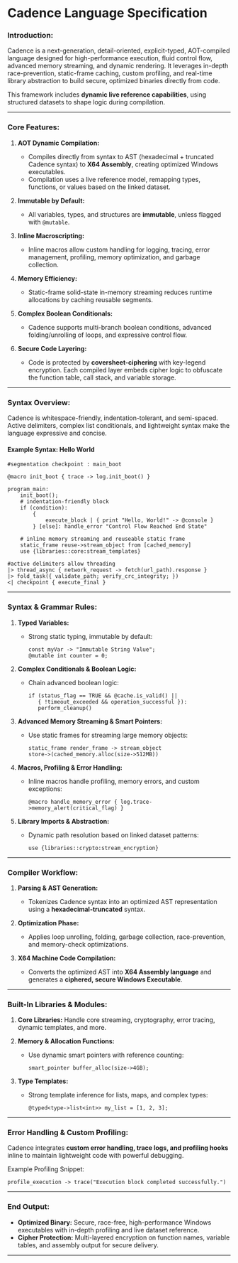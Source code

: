 # **Cadence Language Specification**  

### **Introduction:**  
Cadence is a next-generation, detail-oriented, explicit-typed, AOT-compiled language designed for high-performance execution, fluid control flow, advanced memory streaming, and dynamic rendering. It leverages in-depth race-prevention, static-frame caching, custom profiling, and real-time library abstraction to build secure, optimized binaries directly from code.  

This framework includes **dynamic live reference capabilities**, using structured datasets  to shape logic during compilation.

---

### **Core Features:**  
1. **AOT Dynamic Compilation:**  
   - Compiles directly from syntax to AST (hexadecimal + truncated Cadence syntax) to **X64 Assembly**, creating optimized Windows executables.  
   - Compilation uses a live reference model, remapping types, functions, or values based on the linked dataset.

2. **Immutable by Default:**  
   - All variables, types, and structures are **immutable**, unless flagged with `@mutable`.  

3. **Inline Macroscripting:**  
   - Inline macros allow custom handling for logging, tracing, error management, profiling, memory optimization, and garbage collection.  

4. **Memory Efficiency:**  
   - Static-frame solid-state in-memory streaming reduces runtime allocations by caching reusable segments.  

5. **Complex Boolean Conditionals:**  
   - Cadence supports multi-branch boolean conditions, advanced folding/unrolling of loops, and expressive control flow.  

6. **Secure Code Layering:**  
   - Code is protected by **coversheet-ciphering** with key-legend encryption. Each compiled layer embeds cipher logic to obfuscate the function table, call stack, and variable storage.

---

### **Syntax Overview:**  
Cadence is whitespace-friendly, indentation-tolerant, and semi-spaced. Active delimiters, complex list conditionals, and lightweight syntax make the language expressive and concise.

#### **Example Syntax: Hello World**  
```cadence
#segmentation checkpoint : main_boot

@macro init_boot { trace -> log.init_boot() }

program_main:
    init_boot();
    # indentation-friendly block
    if (condition):
        {
            execute_block | { print "Hello, World!" -> @console } 
        } [else]: handle_error "Control Flow Reached End State"

    # inline memory streaming and reuseable static frame
    static_frame reuse->stream_object from [cached_memory]
    use {libraries::core:stream_templates}  
    
#active delimiters allow threading
|> thread_async { network_request -> fetch(url_path).response } 
|> fold_task({ validate_path; verify_crc_integrity; })
<| checkpoint { execute_final }
```

---

### **Syntax & Grammar Rules:**  
1. **Typed Variables:**  
   - Strong static typing, immutable by default:
     ```cadence
     const myVar -> "Immutable String Value";  
     @mutable int counter = 0;  
     ```

2. **Complex Conditionals & Boolean Logic:**  
   - Chain advanced boolean logic:  
     ```cadence
     if (status_flag == TRUE && @cache.is_valid() || 
        { !timeout_exceeded && operation_successful }):
        perform_cleanup()  
     ```

3. **Advanced Memory Streaming & Smart Pointers:**  
   - Use static frames for streaming large memory objects:
     ```cadence
     static_frame render_frame -> stream_object 
     store->(cached_memory.alloc(size->512MB))  
     ```

4. **Macros, Profiling & Error Handling:**  
   - Inline macros handle profiling, memory errors, and custom exceptions:  
     ```cadence
     @macro handle_memory_error { log.trace->memory_alert(critical_flag) }  
     ```

5. **Library Imports & Abstraction:**  
   - Dynamic path resolution based on linked dataset patterns:
     ```cadence
     use {libraries::crypto:stream_encryption}  
     ```

---

### **Compiler Workflow:**  
1. **Parsing & AST Generation:**  
   - Tokenizes Cadence syntax into an optimized AST representation using a **hexadecimal-truncated** syntax.  

2. **Optimization Phase:**  
   - Applies loop unrolling, folding, garbage collection, race-prevention, and memory-check optimizations.  

3. **X64 Machine Code Compilation:**  
   - Converts the optimized AST into **X64 Assembly language** and generates a **ciphered, secure Windows Executable**.  

---

### **Built-In Libraries & Modules:**  
1. **Core Libraries:** Handle core streaming, cryptography, error tracing, dynamic templates, and more.  

2. **Memory & Allocation Functions:**  
   - Use dynamic smart pointers with reference counting:
     ```cadence
     smart_pointer buffer_alloc(size->4GB);  
     ```

3. **Type Templates:**  
   - Strong template inference for lists, maps, and complex types:
     ```cadence
     @typed<type->list<int>> my_list = [1, 2, 3];  
     ```

---

### **Error Handling & Custom Profiling:**  
Cadence integrates **custom error handling, trace logs, and profiling hooks** inline to maintain lightweight code with powerful debugging.

Example Profiling Snippet:  
```cadence
profile_execution -> trace("Execution block completed successfully.")  
```

---

### **End Output:**  
- **Optimized Binary:** Secure, race-free, high-performance Windows executables with in-depth profiling and live dataset reference.  
- **Cipher Protection:** Multi-layered encryption on function names, variable tables, and assembly output for secure delivery.

---

